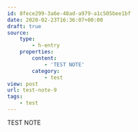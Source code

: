 ```yaml
---
id: 8fece299-3a6e-48ad-a979-a1c505bee1bf
date: 2020-02-23T16:36:07+00:00
draft: true
source:
    type:
        - h-entry
    properties:
        content:
            - 'TEST NOTE'
        category:
            - test
view: post
url: test-note-9
tags:
    - test
---
```

TEST NOTE
